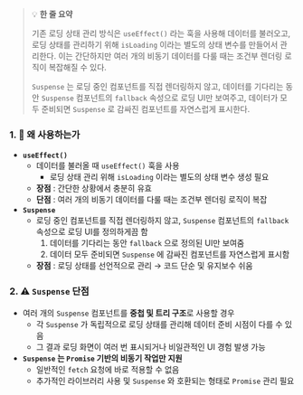 > 💡 **한 줄 요약**
>
> 기존 로딩 상태 관리 방식은 `useEffect()` 라는 훅을 사용해 데이터를 불러오고, 로딩 상태를 관리하기 위해 `isLoading` 이라는 별도의 상태 변수를 만들어서 관리한다. 이는 간단하지만 여러 개의 비동기 데이터를 다룰 때는 조건부 렌더링 로직이 복잡해질 수 있다.
>
> `Suspense` 는 로딩 중인 컴포넌트를 직접 렌더링하지 않고, 데이터를 기다리는 동안 `Suspense` 컴포넌트의 `fallback` 속성으로 로딩 UI만 보여주고, 데이터가 모두 준비되면 `Suspense` 로 감싸진 컴포넌트를 자연스럽게 표시한다.

### 1. 🤔 왜 사용하는가

- **`useEffect()`**
  - 데이터를 불러올 때 `useEffect()` 훅을 사용
    - 로딩 상태 관리 위해 `isLoading` 이라는 별도의 상태 변수 생성 필요
  - **장점** : 간단한 상황에서 충분히 유효
  - **단점** : 여러 개의 비동기 데이터를 다룰 때는 조건부 렌더링 로직이 복잡
- **`Suspense`**
  - 로딩 중인 컴포넌트를 직접 렌더링하지 않고, `Suspense` 컴포넌트의 `fallback` 속성으로 로딩 UI를 정의하게끔 함
    1. 데이터를 기다리는 동안 `fallback` 으로 정의된 UI만 보여줌
    2. 데이터 모두 준비되면 `Suspense` 에 감싸진 컴포넌트를 자연스럽게 표시함
  - **장점** : 로딩 상태를 선언적으로 관리 → 코드 단순 및 유지보수 쉬움

### 2. ⚠️ `Suspense` 단점

- 여러 개의 `Suspense` 컴포넌트를 **중첩 및 트리 구조**로 사용할 경우
  - 각 `Suspense` 가 독립적으로 로딩 상태를 관리해 데이터 준비 시점이 다를 수 있음
  - 그 결과 로딩 화면이 여러 번 표시되거나 비일관적인 UI 경험 발생 가능
- **`Suspense` 는 `Promise` 기반의 비동기 작업만 지원**
  - 일반적인 `fetch` 요청에 바로 적용할 수 없음
  - 추가적인 라이브러리 사용 및 `Suspense` 와 호환되는 형태로 `Promise` 관리 필요
